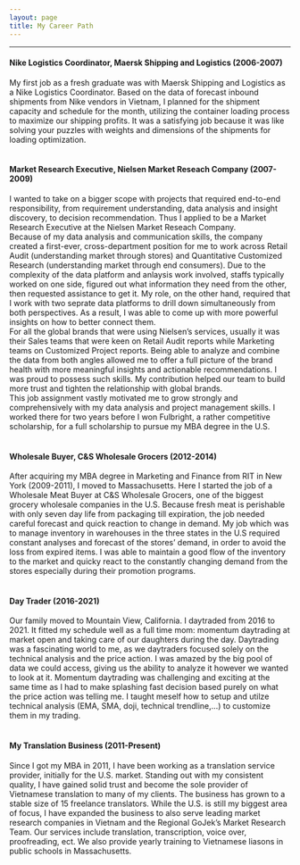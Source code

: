 ```yaml
---
layout: page
title: My Career Path
---
```

___

#### Nike Logistics Coordinator, Maersk Shipping and Logistics (2006-2007) <br>
My first job as a fresh graduate was with Maersk Shipping and Logistics as a Nike Logistics Coordinator. Based on the data of forecast inbound shipments from Nike vendors in Vietnam, I planned for the shipment capacity and schedule for the month, utilizing the container loading process to maximize our shipping profits. It was a satisfying job because it was like solving your puzzles with weights and dimensions of the shipments for loading optimization. <br><br>

#### Market Research Executive, Nielsen Market Reseach Company (2007-2009) <br>
I wanted to take on a bigger scope with projects that required end-to-end responsibility, from requirement understanding, data analysis and insight discovery, to decision recommendation. Thus I applied to be a Market Research Executive at the Nielsen Market Reseach Company.<br>
Because of my data analysis and communication skills, the company created a first-ever, cross-department position for me to work across Retail Audit (understanding market through stores) and Quantitative Customized Research (understanding market through end consumers). Due to the complexity of the data platform and anlaysis work involved, staffs typically worked on one side, figured out what information they need from the other, then requested assistance to get it. My role, on the other hand, required that I work with two seprate data platforms to drill down simultaneously from both perspectives.  As a result, I was able to come up with more powerful insights on how to better connect them.<br>
For all the global brands that were using Nielsen’s services, usually it was their Sales teams that were keen on Retail Audit reports while Marketing teams on Customized Project reports. Being able to analyze and combine the data from both angles allowed me to offer a full picture of the brand health with more meaningful insights and actionable recommendations. I was proud to possess such skills. My contribution helped our team to build more trust and tighten the relationship with global brands. <br>
This job assignment vastly motivated me to grow strongly and comprehensively with my data analysis and project management skills. I worked there for two years before I won Fulbright, a rather competitive scholarship, for a full scholarship to pursue my MBA degree in the U.S.<br><br>

#### Wholesale Buyer, C&S Wholesale Grocers (2012-2014) <br>
After acquiring my MBA degree in Marketing and Finance from RIT in New York (2009-2011), I moved to Massachusetts. Here I started the job of a Wholesale Meat Buyer at C&S Wholesale Grocers, one of the biggest grocery wholesale companies in the U.S. Because fresh meat is perishable with only seven day life from packaging till expiration, the job needed careful forecast and quick reaction to change in demand. My job which was to manage inventory in warehouses in the three states in the U.S required constant analyses and forecast of the stores’ demand, in order to avoid the loss from expired items. I was able to maintain a good flow of the inventory to the market and quicky react to the constantly changing demand from the stores especially during their promotion programs. <br><br>

#### Day Trader (2016-2021) <br>
Our family moved to Mountain View, California. I daytraded from 2016 to 2021. It fitted my schedule well as a full time mom: momentum daytrading at market open and taking care of our daughters during the day. Daytrading was a fascinating world to me, as we daytraders focused solely on the technical analysis and the price action. I was amazed by the big pool of data we could access, giving us the ability to analyze it however we wanted to look at it. Momentum daytrading was challenging and exciting at the same time as I had to make splashing fast decision based purely on what the price action was telling me. I taught meself how to setup and utilze technical analysis (EMA, SMA, doji, technical trendline,…) to customize them in my trading.<br><br>
 
#### My Translation Business (2011-Present) <br>
Since I got my MBA in 2011, I have been working as a translation service provider, initially for the U.S. market. Standing out with my consistent quality, I have gained solid trust and become the sole provider of Vietnamese translation to many of my clients. The business has grown to a stable size of 15 freelance translators. While the U.S. is still my biggest area of focus, I have expanded the business to also serve leading market research companies in Vietnam and the Regional GoJek’s Market Research Team. Our services include translation, transcription, voice over, proofreading, ect. We also provide yearly training to Vietnamese liasons in public schools in Massachusetts. 
 
